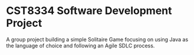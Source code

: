 # CST8334 Software Development Project

A group project building a simple Solitaire Game focusing on using Java as the language of choice and following an Agile SDLC process.